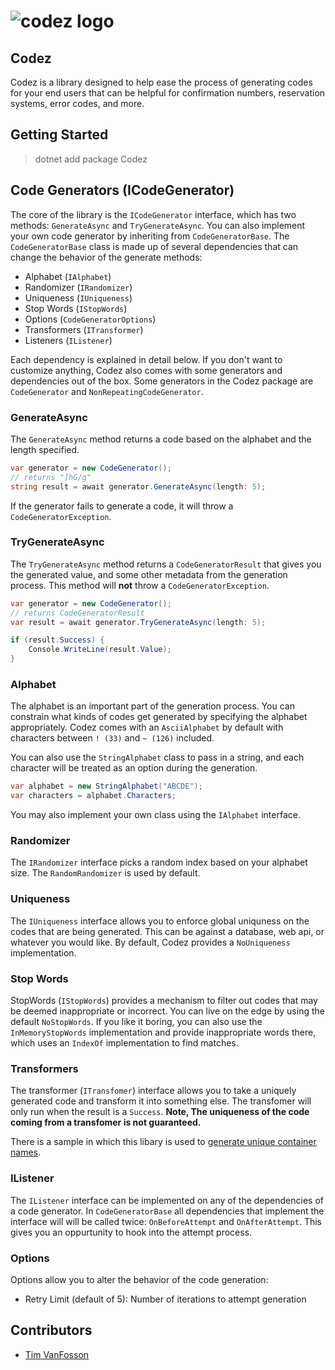 # ![codez logo](codez.png)

## Codez

Codez is a library designed to help ease the process of generating codes for your end users that can be helpful for confirmation numbers, reservation systems, error codes, and more.

## Getting Started

> dotnet add package Codez

## Code Generators (ICodeGenerator)

The core of the library is the `ICodeGenerator` interface, which has two methods: `GenerateAsync` and `TryGenerateAsync`. You can also implement your own code generator by inheriting from `CodeGeneratorBase`. The `CodeGeneratorBase` class is made up of several dependencies that can change the behavior of the generate methods:

- Alphabet (`IAlphabet`)
- Randomizer (`IRandomizer`)
- Uniqueness (`IUniqueness`)
- Stop Words (`IStopWords`)
- Options (`CodeGeneratorOptions`)
- Transformers (`ITransformer`)
- Listeners (`IListener`)

Each dependency is explained in detail below. If you don't want to customize anything, Codez also comes with some generators and dependencies out of the box. Some generators in the Codez package are `CodeGenerator` and `NonRepeatingCodeGenerator`.

### GenerateAsync

The `GenerateAsync` method returns a code based on the alphabet and the length specified.

```c#
var generator = new CodeGenerator();
// returns "]hG/g"
string result = await generator.GenerateAsync(length: 5);
```

If the generator fails to generate a code, it will throw a `CodeGeneratorException`.

### TryGenerateAsync

The `TryGenerateAsync` method returns a `CodeGeneratorResult` that gives you the generated value, and some other metadata from the generation process. This method will **not** throw a `CodeGeneratorException`.

```c#
var generator = new CodeGenerator();
// returns CodeGeneratorResult
var result = await generator.TryGenerateAsync(length: 5);

if (result.Success) {
    Console.WriteLine(result.Value);
}
```

### Alphabet

The alphabet is an important part of the generation process. You can constrain what kinds of codes get generated by specifying the alphabet appropriately. Codez comes with an `AsciiAlphabet` by default with characters between `! (33)` and `~ (126)` included.

You can also use the `StringAlphabet` class to pass in a string, and each character will be treated as an option during the generation.

```c#
var alphabet = new StringAlphabet("ABCDE");
var characters = alphabet.Characters;
```

You may also implement your own class using the `IAlphabet` interface.

### Randomizer

The `IRandomizer` interface picks a random index based on your alphabet size. The `RandomRandomizer` is used by default.

### Uniqueness

The `IUniqueness` interface allows you to enforce global uniquness on the codes that are being generated. This can be against a database, web api, or whatever you would like. By default, Codez provides a `NoUniqueness` implementation.

### Stop Words

StopWords (`IStopWords`) provides a mechanism to filter out codes that may be deemed inappropriate or incorrect. You can live on the edge by using the default `NoStopWords`. If you like it boring, you can also use the `InMemoryStopWords` implementation and provide inappropriate words there, which uses an `IndexOf` implementation to find matches.

### Transformers

The transformer (`ITransfomer`) interface allows you to take a uniquely generated code and transform it into something else. The transfomer will only run when the result is a `Success`. **Note, The uniqueness of the code coming from a transfomer is not guaranteed.**

There is a sample in which this libary is used to [generate unique container names](https://github.com/khalidabuhakmeh/codez/blob/master/test/Tests/TransformerTests.cs).

### IListener

The `IListener` interface can be implemented on any of the dependencies of a code generator. In `CodeGeneratorBase` all dependencies that implement the interface will will be called twice: `OnBeforeAttempt` and `OnAfterAttempt`. This gives you an oppurtunity to hook into the attempt process.

### Options

Options allow you to alter the behavior of the code generation:

- Retry Limit (default of 5): Number of iterations to attempt generation

## Contributors

- [Tim VanFosson](https://github.com/tvanfosson)
